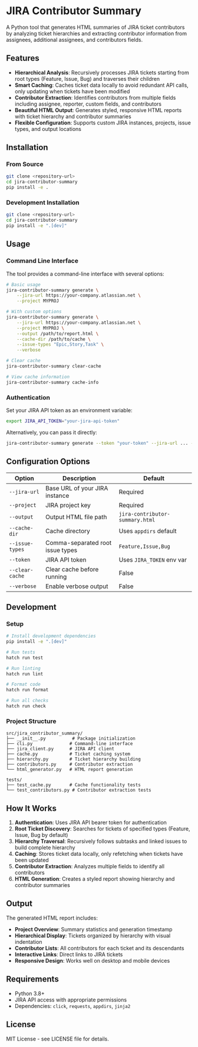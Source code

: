 # JIRA Contributor Summary

A Python tool that generates HTML summaries of JIRA ticket contributors by analyzing ticket hierarchies and extracting contributor information from assignees, additional assignees, and contributors fields.

## Features

- **Hierarchical Analysis**: Recursively processes JIRA tickets starting from root types (Feature, Issue, Bug) and traverses their children
- **Smart Caching**: Caches ticket data locally to avoid redundant API calls, only updating when tickets have been modified
- **Contributor Extraction**: Identifies contributors from multiple fields including assignee, reporter, custom fields, and contributors
- **Beautiful HTML Output**: Generates styled, responsive HTML reports with ticket hierarchy and contributor summaries
- **Flexible Configuration**: Supports custom JIRA instances, projects, issue types, and output locations

## Installation

### From Source

```bash
git clone <repository-url>
cd jira-contributor-summary
pip install -e .
```

### Development Installation

```bash
git clone <repository-url>
cd jira-contributor-summary
pip install -e ".[dev]"
```

## Usage

### Command Line Interface

The tool provides a command-line interface with several options:

```bash
# Basic usage
jira-contributor-summary generate \
    --jira-url https://your-company.atlassian.net \
    --project MYPROJ

# With custom options
jira-contributor-summary generate \
    --jira-url https://your-company.atlassian.net \
    --project MYPROJ \
    --output /path/to/report.html \
    --cache-dir /path/to/cache \
    --issue-types "Epic,Story,Task" \
    --verbose

# Clear cache
jira-contributor-summary clear-cache

# View cache information
jira-contributor-summary cache-info
```

### Authentication

Set your JIRA API token as an environment variable:

```bash
export JIRA_API_TOKEN="your-jira-api-token"
```

Alternatively, you can pass it directly:

```bash
jira-contributor-summary generate --token "your-token" --jira-url ... --project ...
```

## Configuration Options

| Option | Description | Default |
|--------|-------------|---------|
| `--jira-url` | Base URL of your JIRA instance | Required |
| `--project` | JIRA project key | Required |
| `--output` | Output HTML file path | `jira-contributor-summary.html` |
| `--cache-dir` | Cache directory | Uses `appdirs` default |
| `--issue-types` | Comma-separated root issue types | `Feature,Issue,Bug` |
| `--token` | JIRA API token | Uses `JIRA_TOKEN` env var |
| `--clear-cache` | Clear cache before running | False |
| `--verbose` | Enable verbose output | False |

## Development

### Setup

```bash
# Install development dependencies
pip install -e ".[dev]"

# Run tests
hatch run test

# Run linting
hatch run lint

# Format code
hatch run format

# Run all checks
hatch run check
```

### Project Structure

```
src/jira_contributor_summary/
├── __init__.py          # Package initialization
├── cli.py              # Command-line interface
├── jira_client.py      # JIRA API client
├── cache.py            # Ticket caching system
├── hierarchy.py        # Ticket hierarchy building
├── contributors.py     # Contributor extraction
└── html_generator.py   # HTML report generation

tests/
├── test_cache.py       # Cache functionality tests
└── test_contributors.py # Contributor extraction tests
```

## How It Works

1. **Authentication**: Uses JIRA API bearer token for authentication
2. **Root Ticket Discovery**: Searches for tickets of specified types (Feature, Issue, Bug by default)
3. **Hierarchy Traversal**: Recursively follows subtasks and linked issues to build complete hierarchy
4. **Caching**: Stores ticket data locally, only refetching when tickets have been updated
5. **Contributor Extraction**: Analyzes multiple fields to identify all contributors
6. **HTML Generation**: Creates a styled report showing hierarchy and contributor summaries

## Output

The generated HTML report includes:

- **Project Overview**: Summary statistics and generation timestamp
- **Hierarchical Display**: Tickets organized by hierarchy with visual indentation
- **Contributor Lists**: All contributors for each ticket and its descendants
- **Interactive Links**: Direct links to JIRA tickets
- **Responsive Design**: Works well on desktop and mobile devices

## Requirements

- Python 3.8+
- JIRA API access with appropriate permissions
- Dependencies: `click`, `requests`, `appdirs`, `jinja2`

## License

MIT License - see LICENSE file for details.
